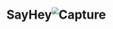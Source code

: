 # SayHey![Capture](https://user-images.githubusercontent.com/91533334/194145456-ff490793-2d53-46ff-b00d-d1d0de7880b5.PNG)
